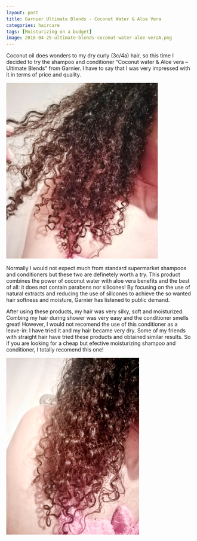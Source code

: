 ```yaml
---
layout: post
title: Garnier Ultimate Blends - Coconut Water & Aloe Vera
categories: haircare
tags: [Moisturizing on a budget]
image: 2018-04-25-ultimate-blends-coconut-water-aloe-veraA.png
---
```



Coconut oil does wonders to my dry curly (3c/4a) hair, so this time I decided to try the shampoo and conditioner “Coconut water & Aloe vera – Ultimate Blends” from Garnier. I have to say that I was very impressed with it in terms of price and quality. 

![Results with Garnier Ultimate Blends - Coconut Water & Aloe Vera](/public/img/2018-04-25-ultimate-blends-coconut-water-aloe-veraA.png)
<!--more-->

Normally I would not expect much from standard supermarket shampoos and conditioners but these two are definetely worth a try. This product combines the power of coconut water with aloe vera benefits and the best of all: it does not contain parabens nor silicones! By focusing on the use of natural extracts and reducing the use of silicones to achieve the so wanted hair softness and moisture, Garnier has listened to public demand.

After using these products, my hair was very silky, soft and moisturized. Combing my hair during shower was very easy and the conditioner smells great! However, I would not recomend the use of this conditioner as a leave-in: I have tried it and my hair became very dry. Some of my friends with straight hair have tried these products and obtained similar results. So if you are looking for a cheap but efective moisturizing shampoo and conditioner, I totally recomend this one!

![Results with Garnier Ultimate Blends - Coconut Water & Aloe Vera](/public/img/2018-04-25-ultimate-blends-coconut-water-aloe-veraB.png)
